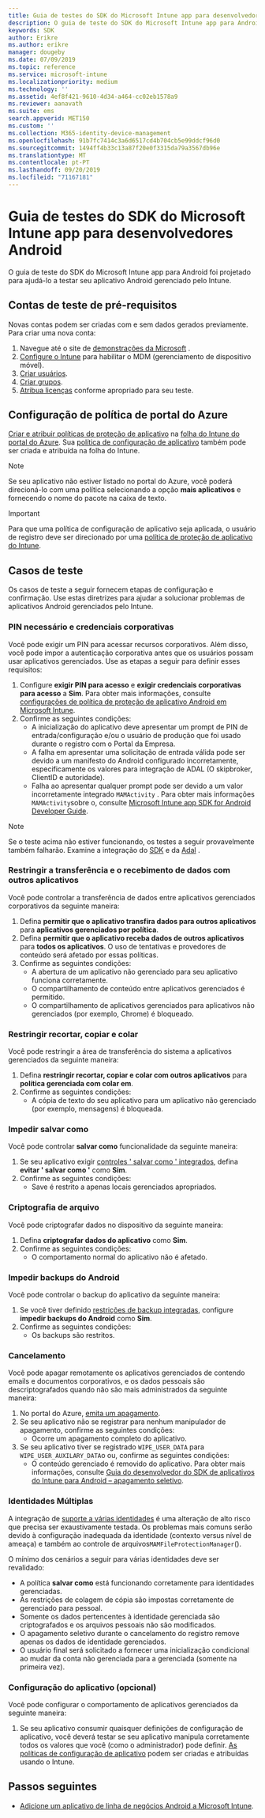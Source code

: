 ```yaml
---
title: Guia de testes do SDK do Microsoft Intune app para desenvolvedores do Android
description: O guia de teste do SDK do Microsoft Intune app para Android ajuda você a testar seu aplicativo Android gerenciado pelo Intune.
keywords: SDK
author: Erikre
ms.author: erikre
manager: dougeby
ms.date: 07/09/2019
ms.topic: reference
ms.service: microsoft-intune
ms.localizationpriority: medium
ms.technology: ''
ms.assetid: 4ef8f421-9610-4d34-a464-cc02eb1578a9
ms.reviewer: aanavath
ms.suite: ems
search.appverid: MET150
ms.custom: ''
ms.collection: M365-identity-device-management
ms.openlocfilehash: 91b7fc7414c3a6d6517cd4b704cb5e99ddcf96d0
ms.sourcegitcommit: 1494ff4b33c13a87f20e0f3315da79a3567db96e
ms.translationtype: MT
ms.contentlocale: pt-PT
ms.lasthandoff: 09/20/2019
ms.locfileid: "71167181"
---
```

# <a name="microsoft-intune-app-sdk-for-android-developers-testing-guide"></a>Guia de testes do SDK do Microsoft Intune app para desenvolvedores Android

O guia de teste do SDK do Microsoft Intune app para Android foi projetado para ajudá-lo a testar seu aplicativo Android gerenciado pelo Intune.  

## <a name="prerequisite-test-accounts"></a>Contas de teste de pré-requisitos
Novas contas podem ser criadas com e sem dados gerados previamente. Para criar uma nova conta:
1. Navegue até o site de [demonstrações da Microsoft](https://demos.microsoft.com/environments/create/tenant) . 
2. [Configure o Intune](setup-steps.md) para habilitar o MDM (gerenciamento de dispositivo móvel).
3. [Criar usuários](users-add.md).
4. [Criar grupos](groups-add.md).
5. [Atribua licenças](licenses-assign.md) conforme apropriado para seu teste.


## <a name="azure-portal-policy-configuration"></a>Configuração de política de portal do Azure
[Criar e atribuir políticas de proteção de aplicativo](app-protection-policies.md) na [folha do Intune do portal do Azure](https://portal.azure.com/?feature.customportal=false#blade/Microsoft_Intune_Apps/MainMenu/14/selectedMenuItem/Overview). Sua [política de configuração de aplicativo](app-configuration-policies-overview.md) também pode ser criada e atribuída na folha do Intune.

> [!NOTE]
> Se seu aplicativo não estiver listado no portal do Azure, você poderá direcioná-lo com uma política selecionando a opção **mais aplicativos** e fornecendo o nome do pacote na caixa de texto.

> [!IMPORTANT]
> Para que uma política de configuração de aplicativo seja aplicada, o usuário de registro deve ser direcionado por uma [política de proteção de aplicativo do Intune](app-protection-policy.md).

## <a name="test-cases"></a>Casos de teste

Os casos de teste a seguir fornecem etapas de configuração e confirmação. Use estas diretrizes para ajudar a solucionar problemas de aplicativos Android gerenciados pelo Intune.

### <a name="required-pin-and-corporate-credentials"></a>PIN necessário e credenciais corporativas

Você pode exigir um PIN para acessar recursos corporativos. Além disso, você pode impor a autenticação corporativa antes que os usuários possam usar aplicativos gerenciados. Use as etapas a seguir para definir esses requisitos:

1. Configure **exigir PIN para acesso** e **exigir credenciais corporativas para acesso** a **Sim**. Para obter mais informações, consulte [configurações de política de proteção de aplicativo Android em Microsoft Intune](app-protection-policy-settings-android.md#access-requirements).
2. Confirme as seguintes condições:
    - A inicialização do aplicativo deve apresentar um prompt de PIN de entrada/configuração e/ou o usuário de produção que foi usado durante o registro com o Portal da Empresa.
    - A falha em apresentar uma solicitação de entrada válida pode ser devido a um manifesto do Android configurado incorretamente, especificamente os valores para integração de ADAL (O skipbroker, ClientID e autoridade).
    - Falha ao apresentar qualquer prompt pode ser devido a um valor incorretamente integrado `MAMActivity` . Para obter mais informações `MAMActivity`sobre o, consulte [Microsoft Intune app SDK for Android Developer Guide](app-sdk-android.md).

> [!NOTE] 
> Se o teste acima não estiver funcionando, os testes a seguir provavelmente também falharão. Examine a integração do [SDK](app-sdk-android.md##sdk-integration) e da [Adal](app-sdk-android.md#configure-azure-active-directory-authentication-library-adal) .

### <a name="restrict-transferring-and-receiving-data-with-other-apps"></a>Restringir a transferência e o recebimento de dados com outros aplicativos
Você pode controlar a transferência de dados entre aplicativos gerenciados corporativos da seguinte maneira:

1. Defina **permitir que o aplicativo transfira dados para outros aplicativos** para **aplicativos gerenciados por política**.
2. Defina **permitir que o aplicativo receba dados de outros aplicativos** para **todos os aplicativos**. O uso de tentativas e provedores de conteúdo será afetado por essas políticas.
3. Confirme as seguintes condições:
    - A abertura de um aplicativo não gerenciado para seu aplicativo funciona corretamente.
    - O compartilhamento de conteúdo entre aplicativos gerenciados é permitido.
    - O compartilhamento de aplicativos gerenciados para aplicativos não gerenciados (por exemplo, Chrome) é bloqueado.

### <a name="restrict-cut-copy-and-paste"></a>Restringir recortar, copiar e colar
Você pode restringir a área de transferência do sistema a aplicativos gerenciados da seguinte maneira:

1. Defina **restringir recortar, copiar e colar com outros aplicativos** para **política gerenciada com colar em**.
2. Confirme as seguintes condições:
    - A cópia de texto do seu aplicativo para um aplicativo não gerenciado (por exemplo, mensagens) é bloqueada.

### <a name="prevent-save-as"></a>Impedir **salvar como**
Você pode controlar **salvar como** funcionalidade da seguinte maneira:

1. Se seu aplicativo exigir [controles ' salvar como ' integrados](app-sdk-android.md#example-determine-if-saving-to-device-or-cloud-storage-is-permitted), defina **evitar ' salvar como '** como **Sim**.
2. Confirme as seguintes condições:
    - Save é restrito a apenas locais gerenciados apropriados.

### <a name="file-encryption"></a>Criptografia de arquivo
Você pode criptografar dados no dispositivo da seguinte maneira:

1. Defina **criptografar dados do aplicativo** como **Sim**.
2. Confirme as seguintes condições:
    - O comportamento normal do aplicativo não é afetado.

### <a name="prevent-android-backups"></a>Impedir backups do Android
Você pode controlar o backup do aplicativo da seguinte maneira:

1. Se você tiver definido [restrições de backup integradas](app-sdk-android.md#protecting-backup-data), configure **impedir backups do Android** como **Sim**.
2. Confirme as seguintes condições:
    - Os backups são restritos.

### <a name="unenrollment"></a>Cancelamento
Você pode apagar remotamente os aplicativos gerenciados de contendo emails e documentos corporativos, e os dados pessoais são descriptografados quando não são mais administrados da seguinte maneira:

1. No portal do Azure, [emita um apagamento](apps-selective-wipe.md).
2. Se seu aplicativo não se registrar para nenhum manipulador de apagamento, confirme as seguintes condições:
    - Ocorre um apagamento completo do aplicativo.
3. Se seu aplicativo tiver se registrado `WIPE_USER_DATA` para `WIPE_USER_AUXILARY_DATA`o ou, confirme as seguintes condições:
    - O conteúdo gerenciado é removido do aplicativo. Para obter mais informações, consulte [Guia do desenvolvedor do SDK de aplicativos do Intune para Android – apagamento seletivo](app-sdk-android.md#selective-wipe).

### <a name="multi-identity"></a>Identidades Múltiplas
A integração de [suporte a várias identidades](app-sdk-android.md#multi-identity-optional) é uma alteração de alto risco que precisa ser exaustivamente testada. Os problemas mais comuns serão devido à configuração inadequada da identidade (contexto versus nível de ameaça) e também ao controle de arquivos`MAMFileProtectionManager`().

O mínimo dos cenários a seguir para várias identidades deve ser revalidado:

- A política **salvar como** está funcionando corretamente para identidades gerenciadas.
- As restrições de colagem de cópia são impostas corretamente de gerenciado para pessoal.
- Somente os dados pertencentes à identidade gerenciada são criptografados e os arquivos pessoais não são modificados.
- O apagamento seletivo durante o cancelamento do registro remove apenas os dados de identidade gerenciados.
- O usuário final será solicitado a fornecer uma inicialização condicional ao mudar da conta não gerenciada para a gerenciada (somente na primeira vez).

### <a name="app-configuration-optional"></a>Configuração do aplicativo (opcional)
Você pode configurar o comportamento de aplicativos gerenciados da seguinte maneira:

1. Se seu aplicativo consumir quaisquer definições de configuração de aplicativo, você deverá testar se seu aplicativo manipula corretamente todos os valores que você (como o administrador) pode definir. [As políticas de configuração de aplicativo](app-configuration-policies-overview.md) podem ser criadas e atribuídas usando o Intune.

## <a name="next-steps"></a>Passos seguintes

- [Adicione um aplicativo de linha de negócios Android a Microsoft Intune](lob-apps-android.md).
